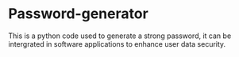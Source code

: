 # Password-generator
This is a python code used to generate a strong password, it can be intergrated in software applications to enhance user data security.
